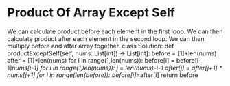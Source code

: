 # Product Of Array Except Self
We can calculate product before each element in the first loop. We can then calculate product after each element in the second loop. We can then multiply before and after array together.
class Solution:
    def productExceptSelf(self, nums: List[int]) -> List[int]:
        before = [1]*len(nums)
        after = [1]*len(nums)
        for i in range(1,len(nums)):
            before[i] = before[i-1]*nums[i-1]
        for i in range(1,len(nums)):
            j = len(nums)-i-1
            after[j] = after[j+1] * nums[j+1]
        for i in range(len(before)):
            before[i]*=after[i] 
        return before
